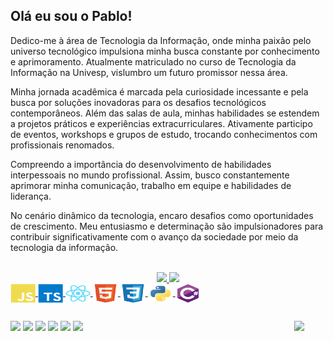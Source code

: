 ## Olá eu sou o Pablo!

Dedico-me à área de Tecnologia da Informação, onde minha paixão pelo universo tecnológico impulsiona minha busca constante por conhecimento e aprimoramento. Atualmente matriculado no curso de Tecnologia da Informação na Univesp, vislumbro um futuro promissor nessa área.

Minha jornada acadêmica é marcada pela curiosidade incessante e pela busca por soluções inovadoras para os desafios tecnológicos contemporâneos. Além das salas de aula, minhas habilidades se estendem a projetos práticos e experiências extracurriculares. Ativamente participo de eventos, workshops e grupos de estudo, trocando conhecimentos com profissionais renomados.

Compreendo a importância do desenvolvimento de habilidades interpessoais no mundo profissional. Assim, busco constantemente aprimorar minha comunicação, trabalho em equipe e habilidades de liderança.

No cenário dinâmico da tecnologia, encaro desafios como oportunidades de crescimento. Meu entusiasmo e determinação são impulsionadores para contribuir significativamente com o avanço da sociedade por meio da tecnologia da informação.

<br>


<div align="center">
<a href="https://github.com/PabloHenriqueSouza">
   <img height="165em" src="https://github-readme-stats.vercel.app/api?username=PabloHenriqueSouza&show_icons=true&theme=codeSTACKr "/>
   <img height="165em" src="https://github-readme-stats.vercel.app/api/top-langs/?username=PabloHenriqueSouza&layout=compact&langs_count=7&theme=codeSTACKr"/>
</div>
   
      
  <img align="center" alt="Pablo-Js" height="30" width="40" src="https://raw.githubusercontent.com/devicons/devicon/master/icons/javascript/javascript-plain.svg">
  <img align="center" alt="Pablo-Ts" height="30" width="40" src="https://raw.githubusercontent.com/devicons/devicon/master/icons/typescript/typescript-plain.svg">
  <img align="center" alt="Pablo-React" height="30" width="40" src="https://raw.githubusercontent.com/devicons/devicon/master/icons/react/react-original.svg">
  <img align="center" alt="Pablo-HTML" height="30" width="40" src="https://raw.githubusercontent.com/devicons/devicon/master/icons/html5/html5-original.svg">
  <img align="center" alt="Pablo-CSS" height="30" width="40" src="https://raw.githubusercontent.com/devicons/devicon/master/icons/css3/css3-original.svg">
  <img align="center" alt="Pablo-Python" height="30" width="40" src="https://raw.githubusercontent.com/devicons/devicon/master/icons/python/python-original.svg">
  <img align="center" alt="Pablo-Csharp" height="30" width="40" src="https://raw.githubusercontent.com/devicons/devicon/master/icons/csharp/csharp-original.svg">
</div>
  
  ##
 
<div> 
  <a href="https://www.youtube.com/channel/UCL8VvjXEE1YjA2gtXcAX0sg" target="_blank"><img src="https://img.shields.io/badge/YouTube-FF0000?style=for-the-badge&logo=youtube&logoColor=orange" target="_blank"></a>
  <a href="https://instagram.com/pablinsouza_?utm_source=qr" target="_blank"><img src="https://img.shields.io/badge/-Instagram-%23E4405F?style=for-the-badge&logo=instagram&logoColor=white" target="_blank"></a>
 	<a href="https://www.twitch.tv/p4blinz" target="_blank"><img src="https://img.shields.io/badge/Twitch-9146FF?style=for-the-badge&logo=twitch&logoColor=white" target="_blank"></a>
 <a href="https://discord.gg/T7rXywUZ" target="_blank"><img src="https://img.shields.io/badge/Discord-7289DA?style=for-the-badge&logo=discord&logoColor=white" target="_blank"></a> 
  <a href = "mailto:pablo.souzanegocios@outlook.com"><img src="https://img.shields.io/badge/Microsoft_Outlook-0078D4?style=for-the-badge&logo=microsoft-outlook&logoColor=white"></a>
  <a href="https://www.linkedin.com/in/pablo-henrique-de-souza-a48125239/" target="_blank"><img src="https://img.shields.io/badge/-LinkedIn-%230077B5?style=for-the-badge&logo=linkedin&logoColor=white" target="_blank"></a> 
  <img src = "https://media2.giphy.com/media/QssGEmpkyEOhBCb7e1/giphy.gif?cid=ecf05e47a0n3gi1bfqntqmob8g9aid1oyj2wr3ds3mg700bl&rid=giphy.gif" align="right" width="50">
  
</div>
